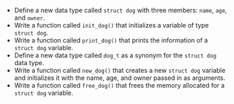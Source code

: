 * Define a new data type called `struct dog` with three members: `name`, `age`, and `owner`.
* Write a function called `init_dog()` that initializes a variable of type `struct dog`.
* Write a function called `print_dog()` that prints the information of a `struct dog` variable.
* Define a new data type called `dog_t` as a synonym for the `struct dog` data type.
* Write a function called `new_dog()` that creates a new `struct dog` variable and initializes it with the name, age, and owner passed in as arguments.
* Write a function called `free_dog()` that frees the memory allocated for a `struct dog` variable.
